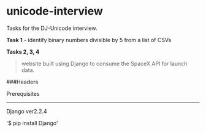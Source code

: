 # unicode-interview
Tasks for the DJ-Unicode interview.

**Task 1** - identify binary numbers divisible by 5 from a list of CSVs

**Tasks 2, 3, 4**

> website built using Django to consume the SpaceX API for launch data.

###Headers

Prerequisites

-----------

Django ver2.2.4

'$ pip install Django'
